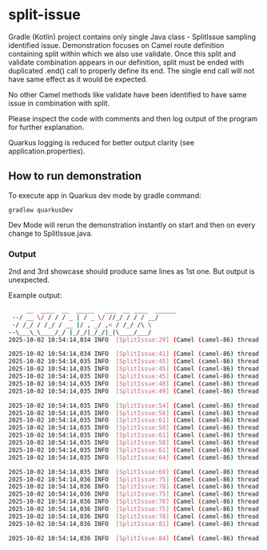 # split-issue

Gradle (Kotlin) project contains only single Java class - SplitIssue sampling identified issue. Demonstration focuses on Camel route definition containing split within which we also use validate. Once this split and validate combination appears in our definition, split must be ended with duplicated .end() call to properly define its end. The single end call will not have same effect as it would be expected.

No other Camel methods like validate have been identified to have same issue in combination with split.

Please inspect the code with comments and then log output of the program for further explanation.

Quarkus logging is reduced for better output clarity (see application.properties).

## How to run demonstration
To execute app in Quarkus dev mode by gradle command:

```
gradlew quarkusDev
```
Dev Mode will rerun the demonstration instantly on start and then on every change to SplitIssue.java.


### Output

2nd and 3rd showcase should produce same lines as 1st one. But output is unexpected.

Example output:

```bash
     __  ____  __  _____   ___  __ ____  ______
 --/ __ \/ / / / _ | / _ \/ //_/ / / / __/
 -/ /_/ / /_/ / __ |/ , _/ ,< / /_/ /\ \
--\___\_\____/_/ |_/_/|_/_/|_|\____/___/
2025-10-02 10:54:14,034 INFO  [SplitIssue:29] (Camel (camel-86) thread #84 - timer://splitIssue) Demo Start

2025-10-02 10:54:14,034 INFO  [SplitIssue:41] (Camel (camel-86) thread #84 - timer://splitIssue) 1st Showcase - Start
2025-10-02 10:54:14,035 INFO  [SplitIssue:45] (Camel (camel-86) thread #84 - timer://splitIssue) Item 1
2025-10-02 10:54:14,035 INFO  [SplitIssue:45] (Camel (camel-86) thread #84 - timer://splitIssue) Item 2
2025-10-02 10:54:14,035 INFO  [SplitIssue:45] (Camel (camel-86) thread #84 - timer://splitIssue) Item 3
2025-10-02 10:54:14,035 INFO  [SplitIssue:48] (Camel (camel-86) thread #84 - timer://splitIssue) This log entry should appear only once, after the split iteration
2025-10-02 10:54:14,035 INFO  [SplitIssue:49] (Camel (camel-86) thread #84 - timer://splitIssue) 1st Showcase - Complete

2025-10-02 10:54:14,035 INFO  [SplitIssue:54] (Camel (camel-86) thread #84 - timer://splitIssue) 2nd Showcase - Start
2025-10-02 10:54:14,035 INFO  [SplitIssue:58] (Camel (camel-86) thread #84 - timer://splitIssue) Item 1
2025-10-02 10:54:14,035 INFO  [SplitIssue:61] (Camel (camel-86) thread #84 - timer://splitIssue) This log entry should appear only once, after the split iteration
2025-10-02 10:54:14,035 INFO  [SplitIssue:58] (Camel (camel-86) thread #84 - timer://splitIssue) Item 2
2025-10-02 10:54:14,035 INFO  [SplitIssue:61] (Camel (camel-86) thread #84 - timer://splitIssue) This log entry should appear only once, after the split iteration
2025-10-02 10:54:14,035 INFO  [SplitIssue:58] (Camel (camel-86) thread #84 - timer://splitIssue) Item 3
2025-10-02 10:54:14,035 INFO  [SplitIssue:61] (Camel (camel-86) thread #84 - timer://splitIssue) This log entry should appear only once, after the split iteration
2025-10-02 10:54:14,035 INFO  [SplitIssue:64] (Camel (camel-86) thread #84 - timer://splitIssue) 2nd Showcase - Complete

2025-10-02 10:54:14,035 INFO  [SplitIssue:69] (Camel (camel-86) thread #84 - timer://splitIssue) 3rd Showcase - Start
2025-10-02 10:54:14,036 INFO  [SplitIssue:75] (Camel (camel-86) thread #84 - timer://splitIssue) Item 1
2025-10-02 10:54:14,036 INFO  [SplitIssue:78] (Camel (camel-86) thread #84 - timer://splitIssue) This log entry should appear only once, after the split iteration
2025-10-02 10:54:14,036 INFO  [SplitIssue:75] (Camel (camel-86) thread #84 - timer://splitIssue) Item 2
2025-10-02 10:54:14,036 INFO  [SplitIssue:78] (Camel (camel-86) thread #84 - timer://splitIssue) This log entry should appear only once, after the split iteration
2025-10-02 10:54:14,036 INFO  [SplitIssue:75] (Camel (camel-86) thread #84 - timer://splitIssue) Item 3
2025-10-02 10:54:14,036 INFO  [SplitIssue:78] (Camel (camel-86) thread #84 - timer://splitIssue) This log entry should appear only once, after the split iteration
2025-10-02 10:54:14,036 INFO  [SplitIssue:81] (Camel (camel-86) thread #84 - timer://splitIssue) 3rd Showcase - Complete

2025-10-02 10:54:14,036 INFO  [SplitIssue:84] (Camel (camel-86) thread #84 - timer://splitIssue) Demo Complete
```